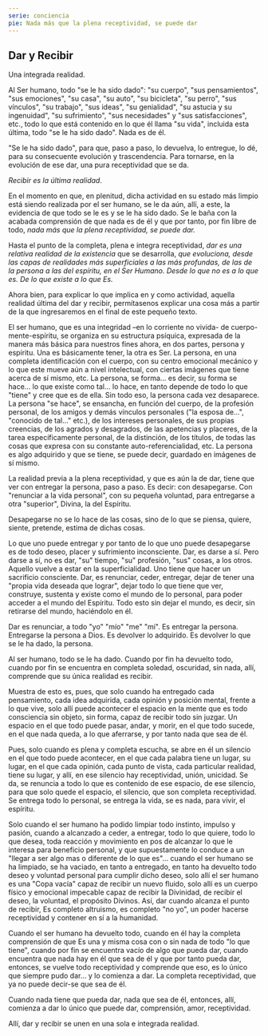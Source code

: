 ```yaml
---
serie: conciencia
pie: Nada más que la plena receptividad, se puede dar
---
```


## Dar y Recibir

Una integrada realidad.

Al Ser humano, todo "se le ha sido dado": "su cuerpo", "sus pensamientos", "sus emociones", "su casa", "su auto", "su bicicleta", "su perro", "sus vínculos", "su trabajo", "sus ideas", "su genialidad", "su astucia y su ingenuidad", "su sufrimiento", "sus necesidades" y "sus satisfacciones", etc., todo lo que está contenido en lo que él llama "su vida", incluida esta última, todo "se le ha sido dado". Nada es de él.

"Se le ha sido dado", para que, paso a paso, lo devuelva, lo entregue, lo dé, para su consecuente evolución y trascendencia. Para tornarse, en la evolución de ese dar, una pura receptividad que se da.

_Recibir es la última realidad_.

En el momento en que, en plenitud, dicha actividad en su estado más limpio está siendo realizada por el ser humano, se le da aún, allí, a este, la evidencia de que todo se le es y se le ha sido dado. Se le baña con la acabada comprensión de que nada es de él y que por tanto, por fin libre de todo, _nada más que la plena receptividad, se puede dar._

Hasta el punto de la completa, plena e integra receptividad, _dar es una relativa realidad de la existencia_ que se desarrolla, _que evoluciona, desde las capas de realidades más superficiales a las más profundas, de las de la persona a las del espíritu, en el Ser Humano. Desde lo que no es a lo que es. De lo que existe a lo que Es._

Ahora bien, para explicar lo que implica en y como actividad, aquella realidad última del dar y recibir, permítasenos explicar una cosa más a partir de la que ingresaremos en el final de este pequeño texto.

El ser humano, que es una integridad –en lo corriente no vivida- de cuerpo-mente-espíritu, se organiza en su estructura psíquica, expresada de la manera más básica para nuestros fines ahora, en dos partes, persona y espíritu. Una es básicamente tener, la otra es Ser. La persona, en una completa identificación con el cuerpo, con su centro emocional mecánico y lo que este mueve aún a nivel intelectual, con ciertas imágenes que tiene acerca de sí mismo, etc. La persona, se forma… es decir, su forma se hace… lo que existe como tal… lo hace, en tanto depende de todo lo que "tiene" y cree que es de ella. Sin todo eso, la persona cada vez desaparece. La persona "se hace", se ensancha, en función del cuerpo, de la profesión personal, de los amigos y demás vínculos personales ("la esposa de…", "conocido de tal…" etc.), de los intereses personales, de sus propias creencias, de los agrados y desagrados, de las apetencias y placeres, de la tarea específicamente personal, de la distinción, de los títulos, de todas las cosas que expresa con su constante auto-referencialidad, etc. La persona es algo adquirido y que se tiene, se puede decir, guardado en imágenes de sí mismo.

La realidad previa a la plena receptividad, y que es aún la de dar, tiene que ver con entregar la persona, paso a paso. Es decir: con desapegarse. Con "renunciar a la vida personal", con su pequeña voluntad, para entregarse a otra "superior", Divina, la del Espíritu.

Desapegarse no se lo hace de las cosas, sino de lo que se piensa, quiere, siente, pretende, estima de dichas cosas.

Lo que uno puede entregar y por tanto de lo que uno puede desapegarse es de todo deseo, placer y sufrimiento inconsciente. Dar, es darse a sí. Pero darse a sí, no es dar, "su" tiempo, "su" profesión, "sus" cosas, a los otros. Aquello vuelve a estar en la superficialidad. Uno tiene que hacer un sacrificio consciente. Dar, es renunciar, ceder, entregar, dejar de tener una "propia vida deseada que lograr", dejar todo lo que tiene que ver, construye, sustenta y existe como el mundo de lo personal, para poder acceder a el mundo del Espíritu. Todo esto sin dejar el mundo, es decir, sin retirarse del mundo, haciéndolo en él.

Dar es renunciar, a todo "yo" "mío" "me" "mi". Es entregar la persona. Entregarse la persona a Dios. Es devolver lo adquirido. Es devolver lo que se le ha dado, la persona.

Al ser humano, todo se le ha dado. Cuando por fin ha devuelto todo, cuando por fin se encuentra en completa soledad, oscuridad, sin nada, allí, comprende que su única realidad es recibir.

Muestra de esto es, pues, que solo cuando ha entregado cada pensamiento, cada idea adquirida, cada opinión y posición mental, frente a lo que vive, solo allí puede acontecer el espacio en la mente que es todo consciencia sin objeto, sin forma, capaz de recibir todo sin juzgar. Un espacio en el que todo puede pasar, andar, y morir, en el que todo sucede, en el que nada queda, a lo que aferrarse, y por tanto nada que sea de él.

Pues, solo cuando es plena y completa escucha, se abre en él un silencio en el que todo puede acontecer, en el que cada palabra tiene un lugar, su lugar, en el que cada opinión, cada punto de vista, cada particular realidad, tiene su lugar, y allí, en ese silencio hay receptividad, unión, unicidad.
Se da, se renuncia a todo lo que es contenido de ese espacio, de ese silencio, para que solo quede el espacio, el silencio, que son completa receptividad. Se entrega todo lo personal, se entrega la vida, se es nada, para vivir, el espíritu.

Solo cuando el ser humano ha podido limpiar todo instinto, impulso y pasión, cuando a alcanzado a ceder, a entregar, todo lo que quiere, todo lo que desea, toda reacción y movimiento en pos de alcanzar lo que le interesa para beneficio personal, y que supuestamente lo conduce a un "llegar a ser algo mas o diferente de lo que es"… cuando el ser humano se ha limpiado, se ha vaciado, en tanto a entregado, en tanto ha devuelto todo deseo y voluntad personal para cumplir dicho deseo, solo allí el ser humano es una "Copa vacía" capaz de recibir un nuevo fluido, solo allí es un cuerpo físico y emocional impecable capaz de recibir la Divinidad, de recibir el deseo, la voluntad, el propósito Divinos.
Así, dar cuando alcanza el punto de recibir, Es completo altruismo, es completo "no yo", un poder hacerse receptividad y contener en sí a la humanidad.

Cuando el ser humano ha devuelto todo, cuando en él hay la completa comprensión de que Es una y misma cosa con o sin nada de todo "lo que tiene", cuando por fin se encuentra vacío de algo que pueda dar, cuando encuentra que nada hay en él que sea de él y que por tanto pueda dar, entonces, se vuelve todo receptividad y comprende que eso, es lo único que siempre pudo dar… y lo comienza a dar. La completa receptividad, que ya no puede decir-se que sea de él.

Cuando nada tiene que pueda dar, nada que sea de él, entonces, allí, comienza a dar lo único que puede dar, comprensión, amor, receptividad.

Allí, dar y recibir se unen en una sola e integrada realidad.
